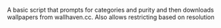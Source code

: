 A basic script that prompts for categories and purity and then downloads wallpapers from wallhaven.cc. Also allows restricting based on resolution
